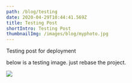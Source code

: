 ```yaml
---
path: /blog/testing
date: 2020-04-29T10:44:41.569Z
title: Testing Post
shortIntro: Testing Post
thumbnailImg: /images/blog/myphoto.jpg
---
```


Testing post for deployment

below is a testing image. just rebase the project.

![](/images/blog/pic6.jpg)

